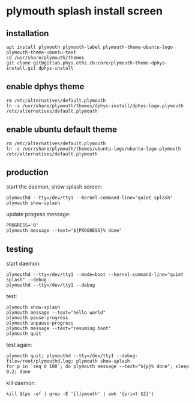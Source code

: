 # plymouth splash install screen

## installation

```
apt install plymouth plymouth-label plymouth-theme-ubuntu-logo plymouth-theme-ubuntu-text
cd /usr/share/plymouth/themes
git clone git@gitlab.phys.ethz.ch:core/plymouth-theme-dphys-install.git dphys-install
```

## enable dphys theme

```
rm /etc/alternatives/default.plymouth
ln -s /usr/share/plymouth/themes/dphys-install/dphys-logo.plymouth /etc/alternatives/default.plymouth
```

## enable ubuntu default theme

```
rm /etc/alternatives/default.plymouth
ln -s /usr/share/plymouth/themes/ubuntu-logo/ubuntu-logo.plymouth /etc/alternatives/default.plymouth
```

## production

start the daemon, show splash screen:

```
plymouthd --tty=/dev/tty1 --kernel-command-line="quiet splash"
plymouth show-splash
```

update progess message:

```
PROGRESS='0'
plymouth message --text="${PROGRESS}% done"
```

## testing

start daemon:

```
plymouthd --tty=/dev/tty1 --mode=boot --kernel-command-line="quiet splash" --debug
plymouthd --tty=/dev/tty1 --debug
```

test:

```
plymouth show-splash
plymouth message --text="hello world"
plymouth pause-progress 
plymouth unpause-progress 
plymouth message --text="resuming boot"
plymouth quit
```

test again:

```
plymouth quit; plymouthd --tty=/dev/tty1 --debug-file=/root/plymouthd.log; plymouth show-splash
for p in `seq 0 100`; do plymouth message --text="${p}% done"; sleep 0.2; done
```

kill daemon:

```
kill $(ps -ef | grep -E '[l]ymouth' | awk '{print $2}')
```
